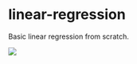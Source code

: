 # linear-regression
Basic linear regression from scratch.

<img src="https://image.ibb.co/mnQFrd/Screen_Shot_2018_07_06_at_3_48_02_PM.png" />
